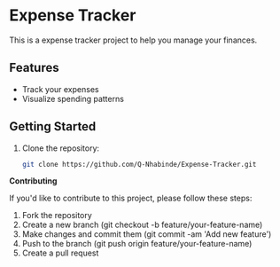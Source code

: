 # Expense Tracker

This is a expense tracker project to help you manage your finances.

## Features

- Track your expenses
- Visualize spending patterns

## Getting Started

1. Clone the repository:

   ```bash
   git clone https://github.com/Q-Nhabinde/Expense-Tracker.git


**Contributing**

If you'd like to contribute to this project, please follow these steps:
1. Fork the repository
2. Create a new branch (git checkout -b feature/your-feature-name)
3. Make changes and commit them (git commit -am 'Add new feature')
4. Push to the branch (git push origin feature/your-feature-name)
5. Create a pull request
